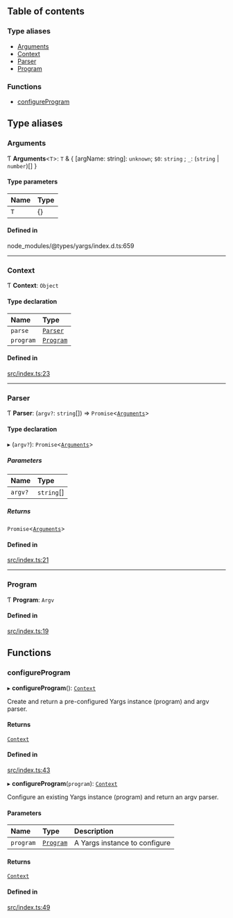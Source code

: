 ## Table of contents

### Type aliases

- [Arguments][1]
- [Context][2]
- [Parser][3]
- [Program][4]

### Functions

- [configureProgram][5]

## Type aliases

### Arguments

Ƭ **Arguments**<`T`>: `T` & { \[argName: string]: `unknown`; `$0`: `string` ;
`_`: (`string` | `number`)\[] }

#### Type parameters

| Name | Type |
| :--- | :--- |
| `T`  | {}   |

#### Defined in

node_modules/@types/yargs/index.d.ts:659

---

### Context

Ƭ **Context**: `Object`

#### Type declaration

| Name      | Type           |
| :-------- | :------------- |
| `parse`   | [`Parser`][3]  |
| `program` | [`Program`][4] |

#### Defined in

[src/index.ts:23][6]

---

### Parser

Ƭ **Parser**: (`argv?`: `string`\[]) => `Promise`<[`Arguments`][1]>

#### Type declaration

▸ (`argv?`): `Promise`<[`Arguments`][1]>

##### Parameters

| Name    | Type        |
| :------ | :---------- |
| `argv?` | `string`\[] |

##### Returns

`Promise`<[`Arguments`][1]>

#### Defined in

[src/index.ts:21][7]

---

### Program

Ƭ **Program**: `Argv`

#### Defined in

[src/index.ts:19][8]

## Functions

### configureProgram

▸ **configureProgram**(): [`Context`][2]

Create and return a pre-configured Yargs instance (program) and argv parser.

#### Returns

[`Context`][2]

#### Defined in

[src/index.ts:43][9]

▸ **configureProgram**(`program`): [`Context`][2]

Configure an existing Yargs instance (program) and return an argv parser.

#### Parameters

| Name      | Type           | Description                   |
| :-------- | :------------- | :---------------------------- |
| `program` | [`Program`][4] | A Yargs instance to configure |

#### Returns

[`Context`][2]

#### Defined in

[src/index.ts:49][10]

[1]: README.md#arguments
[2]: README.md#context
[3]: README.md#parser
[4]: README.md#program
[5]: README.md#configureprogram
[6]:
  https://github.com/Xunnamius/git-add-then-commit/blob/2f5a7bf/src/index.ts#L23
[7]:
  https://github.com/Xunnamius/git-add-then-commit/blob/2f5a7bf/src/index.ts#L21
[8]:
  https://github.com/Xunnamius/git-add-then-commit/blob/2f5a7bf/src/index.ts#L19
[9]:
  https://github.com/Xunnamius/git-add-then-commit/blob/2f5a7bf/src/index.ts#L43
[10]:
  https://github.com/Xunnamius/git-add-then-commit/blob/2f5a7bf/src/index.ts#L49
